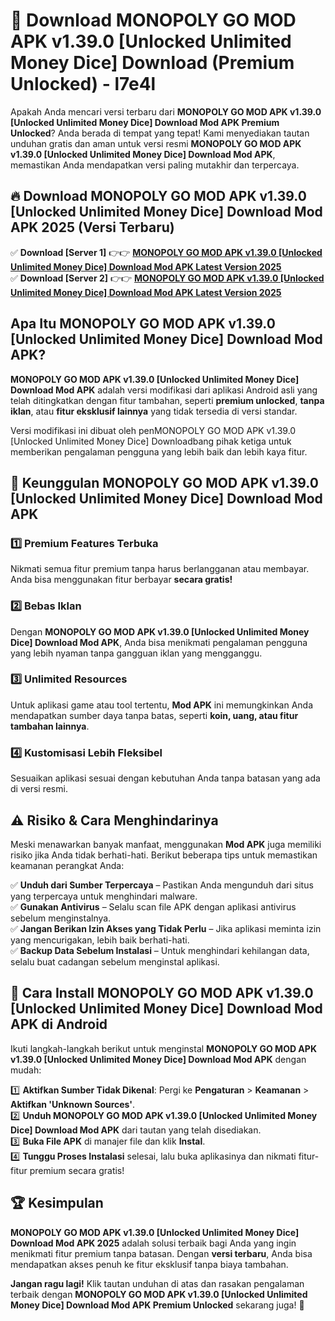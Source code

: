 # 🎯 Download MONOPOLY GO MOD APK v1.39.0 [Unlocked Unlimited Money Dice] Download (Premium Unlocked) -  l7e4l

Apakah Anda mencari versi terbaru dari **MONOPOLY GO MOD APK v1.39.0 [Unlocked Unlimited Money Dice] Download Mod APK Premium Unlocked**? Anda berada di tempat yang tepat! Kami menyediakan tautan unduhan gratis dan aman untuk versi resmi **MONOPOLY GO MOD APK v1.39.0 [Unlocked Unlimited Money Dice] Download Mod APK**, memastikan Anda mendapatkan versi paling mutakhir dan terpercaya.

## 🔥 Download MONOPOLY GO MOD APK v1.39.0 [Unlocked Unlimited Money Dice] Download Mod APK 2025 (Versi Terbaru)

✅ **Download [Server 1]** 👉👉 [**MONOPOLY GO MOD APK v1.39.0 [Unlocked Unlimited Money Dice] Download Mod APK Latest Version 2025**](https://momento.my/?title=MONOPOLY_GO_MOD_APK_v1.39.0_[Unlocked_Unlimited_Money_Dice]_Download)  
✅ **Download [Server 2]** 👉👉 [**MONOPOLY GO MOD APK v1.39.0 [Unlocked Unlimited Money Dice] Download Mod APK Latest Version 2025**](https://momento.my/?title=MONOPOLY_GO_MOD_APK_v1.39.0_[Unlocked_Unlimited_Money_Dice]_Download)  

## Apa Itu MONOPOLY GO MOD APK v1.39.0 [Unlocked Unlimited Money Dice] Download Mod APK?

**MONOPOLY GO MOD APK v1.39.0 [Unlocked Unlimited Money Dice] Download Mod APK** adalah versi modifikasi dari aplikasi Android asli yang telah ditingkatkan dengan fitur tambahan, seperti **premium unlocked**, **tanpa iklan**, atau **fitur eksklusif lainnya** yang tidak tersedia di versi standar.

Versi modifikasi ini dibuat oleh penMONOPOLY GO MOD APK v1.39.0 [Unlocked Unlimited Money Dice] Downloadbang pihak ketiga untuk memberikan pengalaman pengguna yang lebih baik dan lebih kaya fitur.

## 🎯 Keunggulan MONOPOLY GO MOD APK v1.39.0 [Unlocked Unlimited Money Dice] Download Mod APK

### 1️⃣ Premium Features Terbuka
Nikmati semua fitur premium tanpa harus berlangganan atau membayar. Anda bisa menggunakan fitur berbayar **secara gratis!**

### 2️⃣ Bebas Iklan
Dengan **MONOPOLY GO MOD APK v1.39.0 [Unlocked Unlimited Money Dice] Download Mod APK**, Anda bisa menikmati pengalaman pengguna yang lebih nyaman tanpa gangguan iklan yang mengganggu.

### 3️⃣ Unlimited Resources
Untuk aplikasi game atau tool tertentu, **Mod APK** ini memungkinkan Anda mendapatkan sumber daya tanpa batas, seperti **koin, uang, atau fitur tambahan lainnya**.

### 4️⃣ Kustomisasi Lebih Fleksibel
Sesuaikan aplikasi sesuai dengan kebutuhan Anda tanpa batasan yang ada di versi resmi.

## ⚠️ Risiko & Cara Menghindarinya

Meski menawarkan banyak manfaat, menggunakan **Mod APK** juga memiliki risiko jika Anda tidak berhati-hati. Berikut beberapa tips untuk memastikan keamanan perangkat Anda:

✅ **Unduh dari Sumber Terpercaya** – Pastikan Anda mengunduh dari situs yang terpercaya untuk menghindari malware.  
✅ **Gunakan Antivirus** – Selalu scan file APK dengan aplikasi antivirus sebelum menginstalnya.  
✅ **Jangan Berikan Izin Akses yang Tidak Perlu** – Jika aplikasi meminta izin yang mencurigakan, lebih baik berhati-hati.  
✅ **Backup Data Sebelum Instalasi** – Untuk menghindari kehilangan data, selalu buat cadangan sebelum menginstal aplikasi.

## 📌 Cara Install MONOPOLY GO MOD APK v1.39.0 [Unlocked Unlimited Money Dice] Download Mod APK di Android

Ikuti langkah-langkah berikut untuk menginstal **MONOPOLY GO MOD APK v1.39.0 [Unlocked Unlimited Money Dice] Download Mod APK** dengan mudah:

1️⃣ **Aktifkan Sumber Tidak Dikenal**: Pergi ke **Pengaturan** > **Keamanan** > **Aktifkan 'Unknown Sources'**.  
2️⃣ **Unduh MONOPOLY GO MOD APK v1.39.0 [Unlocked Unlimited Money Dice] Download Mod APK** dari tautan yang telah disediakan.  
3️⃣ **Buka File APK** di manajer file dan klik **Instal**.  
4️⃣ **Tunggu Proses Instalasi** selesai, lalu buka aplikasinya dan nikmati fitur-fitur premium secara gratis!

## 🏆 Kesimpulan

**MONOPOLY GO MOD APK v1.39.0 [Unlocked Unlimited Money Dice] Download Mod APK 2025** adalah solusi terbaik bagi Anda yang ingin menikmati fitur premium tanpa batasan. Dengan **versi terbaru**, Anda bisa mendapatkan akses penuh ke fitur eksklusif tanpa biaya tambahan.

**Jangan ragu lagi!** Klik tautan unduhan di atas dan rasakan pengalaman terbaik dengan **MONOPOLY GO MOD APK v1.39.0 [Unlocked Unlimited Money Dice] Download Mod APK Premium Unlocked** sekarang juga! 🚀
